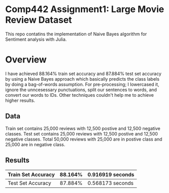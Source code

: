 # Comp442 Assignment1: Large Movie Review Dataset
This repo contatins the implementation of Naive Bayes algorithm for Sentiment analysis with Julia.

# Overview
I have achieved 88.164% train set accuracy and 87.884% test set accuracy by using a Naive Bayes approach which basically predicts the class labels by doing a bag-of-words assumption. For pre-processing; I lowercased it, ignore the unncesessary punctuations, split our sentences to words, and convert our words to IDs. Other techniques couldn't help me to achieve higher results.

## Data
Train set contains 25,000 reviews with 12,500 postive and 12,500 negative classes. 
Test set contains 25,000 reviews with 12,500 postive and 12,500 negative classes.
Total 50,000 reviews with 25,000 are in postive class and 25,000 are in negative class.

## Results
|Train Set Accuracy|  88.164% | 0.916919 seconds|
| ---| --- | --- |
|Test Set Accuracy| 87.884%| 0.568173 seconds|
